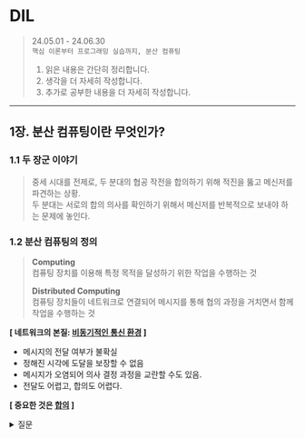 # DIL

> 24.05.01 - 24.06.30  
> `핵심 이론부터 프로그래밍 실습까지, 분산 컴퓨팅`  
> 
> 1. 읽은 내용은 간단히 정리합니다.
> 2. 생각을 더 자세히 작성합니다.
> 3. 추가로 공부한 내용을 더 자세히 작성합니다.

---

## 1장. 분산 컴퓨팅이란 무엇인가?

### 1.1 두 장군 이야기
> 중세 시대를 전제로, 두 분대의 협공 작전을 합의하기 위해 적진을 뚫고 메신저를 파견하는 상황.  
> 두 분대는 서로의 합의 의사를 확인하기 위해서 메신저를 반복적으로 보내야 하는 문제에 놓인다.

### 1.2 분산 컴퓨팅의 정의
> **Computing**  
> 컴퓨팅 장치를 이용해 특정 목적을 달성하기 위한 작업을 수행하는 것
> 
> **Distributed Computing**  
> 컴퓨팅 장치들이 네트워크로 연결되어 메시지를 통해 협의 과정을 거치면서 함께 작업을 수행하는 것

**[ 네트워크의 본질: <u>비동기적인 통신 환경</u> ]**
- 메시지의 전달 여부가 불확실
- 정해진 시각에 도달을 보장할 수 없음
- 메시지가 오염되어 의사 결정 과정을 교란할 수도 있음.
- 전달도 어렵고, 합의도 어렵다.

**[ 중요한 것은 <u>합의</u> ]**
<details>
<summary>질문</summary>

```markdown
p.20
분산 컴퓨팅 또한 메시지 전달에만 초점을 맞추지 않는다.
중간에 어려운 환경의 네트워크가 있어 메시지 전달에 어려움이 있어도
참여하는 전자 및 기계 장치 간의 협력과 공동 목적 달성에 무리 없이 수행할 수 있는지를 해결한다.
이것이 바로 분산 컴퓨팅이 수행하는 역할이다.
```
저자가 제시하는 분산 컴퓨팅의 역할이 
1. 메세지 전달에 실패해도 합의에 도달하게끔 한다인지 
2. 메세지 전달에 어려움이 있지만 메시지 전달 성공에만 집중하는 것이 아니라 합의까지 도달하는 것인지

맥락적 이해가 어렵다.

</details>


   
